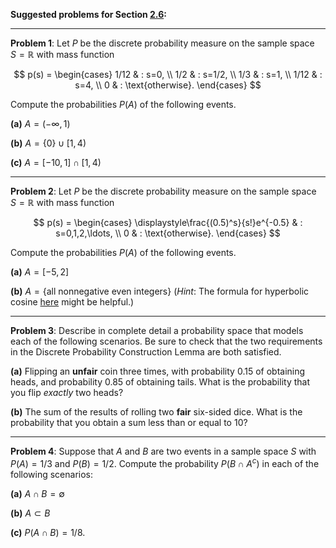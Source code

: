 **Suggested problems for Section [2.6](https://mml.johnmyersmath.com/stats-book/chapters/prob-spaces.html#discrete-and-uniform-probability-measures):**

---

**Problem 1**: Let $P$ be the discrete probability measure on the sample space $S=\mathbb{R}$ with mass function

$$
p(s) = \begin{cases}
1/12 & : s=0, \\
1/2 & : s=1/2, \\
1/3 & : s=1, \\
1/12 & : s=4, \\
0 & : \text{otherwise}.
\end{cases}
$$

Compute the probabilities $P(A)$ of the following events.

**(a)** $A = (-\infty,1)$

**(b)** $A = \{0\} \cup [1,4)$

**(c)** $A = [-10, 1] \cap [1, 4)$

---

**Problem 2**: Let $P$ be the discrete probability measure on the sample space $S = \mathbb{R}$ with mass function

$$
p(s) = \begin{cases}
\displaystyle\frac{(0.5)^s}{s!}e^{-0.5} & : s=0,1,2,\ldots, \\
0 & : \text{otherwise}.
\end{cases}
$$

Compute the probabilities $P(A)$ of the following events.

**(a)** $A = [-5, 2]$

**(b)** $A = \{\text{all nonnegative even integers}\}$ (_Hint_: The formula for hyperbolic cosine [here](https://en.wikipedia.org/wiki/Hyperbolic_functions#Taylor_series_expressions) might be helpful.)

---

**Problem 3**: Describe in complete detail a probability space that models each of the following scenarios. Be sure to check that the two requirements in the Discrete Probability Construction Lemma are both satisfied.

**(a)** Flipping an **unfair** coin three times, with probability $0.15$ of obtaining heads, and probability $0.85$ of obtaining tails. What is the probability that you flip _exactly_ two heads?

**(b)** The sum of the results of rolling two **fair** six-sided dice. What is the probability that you obtain a sum less than or equal to $10$?

---

**Problem 4**: Suppose that $A$ and $B$ are two events in a sample space $S$ with $P(A) = 1/3$ and $P(B) = 1/2$. Compute the probability $P(B\cap A^c)$ in each of the following scenarios:

**(a)** $A\cap B = \emptyset$

**(b)** $A\subset B$

**(c)** $P(A \cap B) = 1/8$.